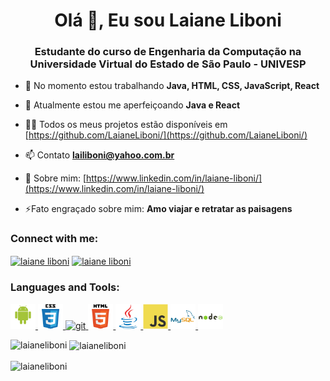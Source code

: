 <h1 align="center">Olá 👋, Eu sou Laiane Liboni</h1>
<h3 align="center">Estudante do curso de Engenharia da Computação na Universidade Virtual do Estado de São Paulo - UNIVESP</h3>

- 🔭 No momento estou trabalhando **Java, HTML, CSS, JavaScript, React**

- 🌱 Atualmente estou me aperfeiçoando **Java e React**

- 👨‍💻 Todos os meus projetos estão disponíveis em [https://github.com/LaianeLiboni/](https://github.com/LaianeLiboni/)

- 📫 Contato **lailiboni@yahoo.com.br**

- 📄 Sobre mim: [https://www.linkedin.com/in/laiane-liboni/](https://www.linkedin.com/in/laiane-liboni/)

- ⚡Fato engraçado sobre mim: **Amo viajar e retratar as paisagens**

<h3 align="left">Connect with me:</h3>
<p align="left">
<a href="https://linkedin.com/in/laiane liboni" target="blank"><img align="center" src="https://raw.githubusercontent.com/rahuldkjain/github-profile-readme-generator/master/src/images/icons/Social/linked-in-alt.svg" alt="laiane liboni" height="30" width="40" /></a>
<a href="https://instagram.com/laiane liboni" target="blank"><img align="center" src="https://raw.githubusercontent.com/rahuldkjain/github-profile-readme-generator/master/src/images/icons/Social/instagram.svg" alt="laiane liboni" height="30" width="40" /></a>
</p>

<h3 align="left">Languages and Tools:</h3>
<p align="left"> <a href="https://developer.android.com" target="_blank" rel="noreferrer"> <img src="https://raw.githubusercontent.com/devicons/devicon/master/icons/android/android-original-wordmark.svg" alt="android" width="40" height="40"/> </a> <a href="https://www.w3schools.com/css/" target="_blank" rel="noreferrer"> <img src="https://raw.githubusercontent.com/devicons/devicon/master/icons/css3/css3-original-wordmark.svg" alt="css3" width="40" height="40"/> </a> <a href="https://git-scm.com/" target="_blank" rel="noreferrer"> <img src="https://www.vectorlogo.zone/logos/git-scm/git-scm-icon.svg" alt="git" width="40" height="40"/> </a> <a href="https://www.w3.org/html/" target="_blank" rel="noreferrer"> <img src="https://raw.githubusercontent.com/devicons/devicon/master/icons/html5/html5-original-wordmark.svg" alt="html5" width="40" height="40"/> </a> <a href="https://www.java.com" target="_blank" rel="noreferrer"> <img src="https://raw.githubusercontent.com/devicons/devicon/master/icons/java/java-original.svg" alt="java" width="40" height="40"/> </a> <a href="https://developer.mozilla.org/en-US/docs/Web/JavaScript" target="_blank" rel="noreferrer"> <img src="https://raw.githubusercontent.com/devicons/devicon/master/icons/javascript/javascript-original.svg" alt="javascript" width="40" height="40"/> </a> <a href="https://www.mysql.com/" target="_blank" rel="noreferrer"> <img src="https://raw.githubusercontent.com/devicons/devicon/master/icons/mysql/mysql-original-wordmark.svg" alt="mysql" width="40" height="40"/> </a> <a href="https://nodejs.org" target="_blank" rel="noreferrer"> <img src="https://raw.githubusercontent.com/devicons/devicon/master/icons/nodejs/nodejs-original-wordmark.svg" alt="nodejs" width="40" height="40"/> </a> </p>

<p><img align="left" src="https://github-readme-stats.vercel.app/api/top-langs?username=laianeliboni&show_icons=true&theme=dark&locale=en&layout=compact" alt="laianeliboni" /></p>

<p>&nbsp;<img align="center" src="https://github-readme-stats.vercel.app/api?username=laianeliboni&show_icons=true&theme=dark&locale=en" alt="laianeliboni" /></p>

<p><img align="center" src="https://github-readme-streak-stats.herokuapp.com/?user=laianeliboni&theme=dark" alt="laianeliboni" /></p>
